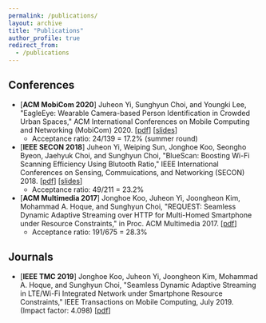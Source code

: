 ```yaml
---
permalink: /publications/
layout: archive
title: "Publications"
author_profile: true
redirect_from: 
  - /publications
---
```


## Conferences
* [**ACM MobiCom 2020**] Juheon Yi, Sunghyun Choi, and Youngki Lee, "EagleEye: Wearable Camera-based Person Identification in Crowded Urban Spaces," ACM International Conferences on Mobile Computing and Networking (MobiCom) 2020. [[pdf](https://juheonyi.github.io/files/EagleEye.pdf)] [[slides]()]
  * Acceptance ratio: 24/139 = 17.2% (summer round)
* [**IEEE SECON 2018**] Juheon Yi, Weiping Sun, Jonghoe Koo, Seongho Byeon, Jaehyuk Choi, and Sunghyun Choi, "BlueScan: Boosting Wi-Fi Scanning Efficiency Using Blutooth Ratio," IEEE International Conferences on Sensing, Commuications, and Networking (SECON) 2018. [[pdf](https://juheonyi.github.io/files/BlueScan.pdf)] [[slides](https://juheonyi.github.io/files/BlueScan-slides.pptx)]
  * Acceptance ratio: 49/211 = 23.2%
* [**ACM Multimedia 2017**] Jonghoe Koo, Juheon Yi, Joongheon Kim, Mohammad A. Hoque, and Sunghyun Choi, "REQUEST: Seamless Dynamic Adaptive Streaming over HTTP for Multi-Homed Smartphone under Resource Constraints," in Proc. ACM Multimedia 2017. [[pdf](https://juheonyi.github.io/files/REQUEST.pdf)]
  * Acceptance ratio: 191/675 = 28.3%

## Journals
*	[**IEEE TMC 2019**] Jonghoe Koo, Juheon Yi, Joongheon Kim, Mohammad A. Hoque, and Sunghyun Choi, "Seamless Dynamic Adaptive Streaming in LTE/Wi-Fi Integrated Network under Smartphone Resource Constraints," IEEE Transactions on Mobile Computing, July 2019. 
(Impact factor: 4.098) [[pdf](https://juheonyi.github.io/files/REQUEST-journal.pdf)] 
